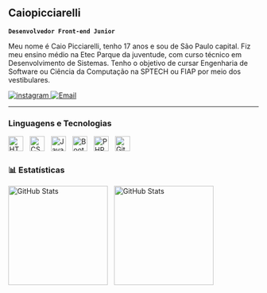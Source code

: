 ## Caiopicciarelli

**`Desenvolvedor Front-end Junior`**


Meu nome é Caio Picciarelli, tenho 17 anos e sou de São Paulo capital. Fiz meu ensino médio na Etec Parque da juventude, com curso técnico em Desenvolvimento de Sistemas. Tenho o objetivo de cursar Engenharia de Software ou Ciência da Computação na SPTECH ou FIAP por meio dos vestibulares.

<p align="left">
    <a href="https://www.instagram.com/caiopicciarelli">
        <img 
            alt="instagram" 
            title="Acesse meu perfil" 
            src="https://custom-icon-badges.demolab.com/badge/Instagram-000000?color=%23000000&logo=instagram&logoColor=white&style=for-the-badge&labelColor=000000"
        />
    </a>
    <a href="mailto:caiopicciarellisilva7@gmail.com">
        <img 
            alt="Email" 
            title="Email contact" 
            src="https://custom-icon-badges.demolab.com/badge/Email-ffffff?color=%23ffffff&logo=gmail&logoColor=000000&style=for-the-badge&labelColor=ffffff"
        />
    </a> 
</p>

---

### Linguagens e Tecnologias

<img 
    align="left" 
    alt="HTML"
    title="HTML" 
    width="30px" 
    style="padding-right: 10px;" 
    src="https://cdn.jsdelivr.net/gh/devicons/devicon@latest/icons/html5/html5-original.svg" 
/>
<img 
    align="left" 
    alt="CSS" 
    title="CSS"
    width="30px" 
    style="padding-right: 10px;" 
    src="https://cdn.jsdelivr.net/gh/devicons/devicon@latest/icons/css3/css3-original.svg" 
/>
<img 
    align="left" 
    alt="JavaScript" 
    title="JavaScript"
    width="30px" 
    style="padding-right: 10px;" 
    src="https://cdn.jsdelivr.net/gh/devicons/devicon@latest/icons/javascript/javascript-original.svg" 
/>

<img 
    align="left" 
    alt="Bootstrap"
    title="Bootstrap" 
    width="30px" 
    style="padding-right: 10px;" 
    src="https://cdn.jsdelivr.net/gh/devicons/devicon@latest/icons/bootstrap/bootstrap-original.svg" 
/>
<img 
    align="left" 
    alt="PHP" 
    title="PHP"
    width="30px" 
    style="padding-right: 10px;" 
    src="https://cdn.jsdelivr.net/gh/devicons/devicon@latest/icons/php/php-original.svg" 
/>
<img 
    align="left" 
    alt="Git" 
    title="Git"
    width="30px" 
    style="padding-right: 10px;" 
    src="https://cdn.jsdelivr.net/gh/devicons/devicon@latest/icons/git/git-original.svg" 
/>
<br/>
<br/>

### 📊 Estatísticas

<p>
  <img 
    align="left" 
    alt="GitHub Stats" 
    height="200" 
    style="padding-right: 10px;" 
    src="https://github-readme-stats.vercel.app/api?username=Caiopicciarelli&show_icons=true&theme=tokyonight&include_all_commits=true&locale=pt-br" 
  />

<img 
      align="left" 
      alt="GitHub Stats" 
      height="200" 
      src="https://github-readme-stats.vercel.app/api/top-langs/?username=Caiopicciarelli&theme=tokyonight&layout=compact&custom_title=Tecnologias&langs_count=9" 
  />

</p>
